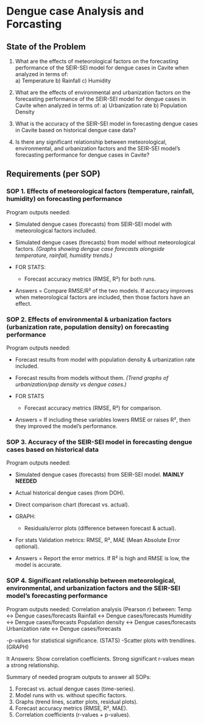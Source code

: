 # Dengue case Analysis and Forcasting

## State of the Problem
1) What are the effects of meteorological factors on the forecasting performance of the SEIR-SEI model for dengue cases in Cavite when analyzed in terms of:	
a) Temperature
b) Rainfall
c) Humidity

2) What are the effects of environmental and urbanization factors on the forecasting performance of the SEIR-SEI model for dengue cases in Cavite when analyzed in terms of:
a) Urbanization rate 
b) Population Density

3) What is the accuracy of the SEIR-SEI model in forecasting dengue cases in Cavite based on historical dengue case data?

4)  Is there any significant relationship between meteorological, environmental, and urbanization factors and the SEIR-SEI model’s forecasting performance for dengue cases in Cavite?


## Requirements (per SOP)

### SOP 1. Effects of meteorological factors (temperature, rainfall, humidity) on forecasting performance
Program outputs needed:
- Simulated dengue cases (forecasts) from SEIR-SEI model with meteorological factors included.
- Simulated dengue cases (forecasts) from model without meteorological factors.
*(Graphs showing dengue case forecasts alongside temperature, rainfall, humidity trends.)*

- FOR STATS: 
	- Forecast accuracy metrics (RMSE, R²) for both runs.
- Answers = Compare RMSE/R² of the two models. If accuracy improves when meteorological factors are included, then those factors have an effect.


### SOP 2. Effects of environmental & urbanization factors (urbanization rate, population density) on forecasting performance
Program outputs needed:
- Forecast results from model with population density & urbanization rate included.
- Forecast results from models without them.
*(Trend graphs of urbanization/pop density vs dengue cases.)*

- FOR STATS
	- Forecast accuracy metrics (RMSE, R²) for comparison.
- Answers = If including these variables lowers RMSE or raises R², then they improved the model’s performance.


### SOP 3. Accuracy of the SEIR-SEI model in forecasting dengue cases based on historical data
Program outputs needed:
- Simulated dengue cases (forecasts) from SEIR-SEI model.
**MAINLY NEEDED**
- Actual historical dengue cases (from DOH).
- Direct comparison chart (forecast vs. actual).

- GRAPH:
	- Residuals/error plots (difference between forecast & actual).
- For stats Validation metrics: RMSE, R², MAE (Mean Absolute Error optional).
- Answers = Report the error metrics. If R² is high and RMSE is low, the model is accurate.


### SOP 4. Significant relationship between meteorological, environmental, and urbanization factors and the SEIR-SEI model’s forecasting performance
Program outputs needed:
Correlation analysis (Pearson r) between:
Temp ↔ Dengue cases/forecasts
Rainfall ↔ Dengue cases/forecasts
Humidity ↔ Dengue cases/forecasts
Population density ↔ Dengue cases/forecasts
Urbanization rate ↔ Dengue cases/forecasts

-p-values for statistical significance. (STATS)
-Scatter plots with trendlines. (GRAPH)

It Answers: Show correlation coefficients. Strong significant r-values mean a strong relationship.

Summary of needed program outputs to answer all SOPs: 
1) Forecast vs. actual dengue cases (time-series).
2) Model runs with vs. without specific factors.
3) Graphs (trend lines, scatter plots, residual plots).
4) Forecast accuracy metrics (RMSE, R², MAE).
5) Correlation coefficients (r-values + p-values).